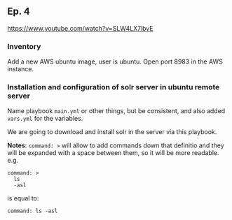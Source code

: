 ## Ep. 4
https://www.youtube.com/watch?v=SLW4LX7lbvE

### Inventory
Add a new AWS ubuntu image, user is ubuntu. Open port 8983 in the AWS instance.

### Installation and configuration of solr server in ubuntu remote server
Name playbook `main.yml` or other things, but be consistent, and also added `vars.yml` for the variables.

We are going to download and install solr in the server via this playbook.

**Notes**:
`command: >` will allow to add commands down that definitio and they will be expanded with a space between them, so it will be more readable.
e.g.
```
command: >
  ls 
  -asl
```
is equal to: 
```
command: ls -asl
```